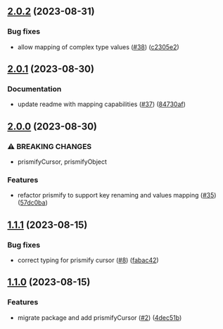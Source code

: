 ## [2.0.2](https://github.com/technology-studio/nexus-prisma/compare/v2.0.1...v2.0.2) (2023-08-31)


### Bug fixes

* allow  mapping of complex type values ([#38](https://github.com/technology-studio/nexus-prisma/issues/38)) ([c2305e2](https://github.com/technology-studio/nexus-prisma/commit/c2305e2280a592ee6a05278dd4108628a7f90333))

## [2.0.1](https://github.com/technology-studio/nexus-prisma/compare/v2.0.0...v2.0.1) (2023-08-30)


### Documentation

* update readme with mapping capabilities ([#37](https://github.com/technology-studio/nexus-prisma/issues/37)) ([84730af](https://github.com/technology-studio/nexus-prisma/commit/84730afa7e50747df94b0983eef5b9c258211419))

## [2.0.0](https://github.com/technology-studio/nexus-prisma/compare/v1.1.1...v2.0.0) (2023-08-30)


### ⚠ BREAKING CHANGES

* prismifyCursor, prismifyObject

### Features

* refactor prismify to support key renaming and values mapping ([#35](https://github.com/technology-studio/nexus-prisma/issues/35)) ([57dc0ba](https://github.com/technology-studio/nexus-prisma/commit/57dc0ba729973792fd086cd16618d70b8cb5b7d4))

## [1.1.1](https://github.com/technology-studio/nexus-prisma/compare/v1.1.0...v1.1.1) (2023-08-15)


### Bug fixes

* correct typing for prismify cursor ([#8](https://github.com/technology-studio/nexus-prisma/issues/8)) ([fabac42](https://github.com/technology-studio/nexus-prisma/commit/fabac428243269f7b1cbc3d655ae1b4cf1c5a6fc))

## [1.1.0](https://github.com/technology-studio/nexus-prisma/compare/v1.0.0...v1.1.0) (2023-08-15)


### Features

* migrate package and add prismifyCursor ([#2](https://github.com/technology-studio/nexus-prisma/issues/2)) ([4dec51b](https://github.com/technology-studio/nexus-prisma/commit/4dec51b6367793c5c3baf346d664dee939fea576))
